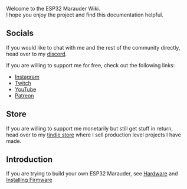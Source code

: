 Welcome to the ESP32 Marauder Wiki.  
I hope you enjoy the project and find this documentation helpful.

## Socials 

If you would like to chat with me and the rest of the community directly,  
head over to my [discord](https://discord.gg/invite/w5JmasxvKA).

If you are willing to support me for free, check out the following links: 

- [Instagram](https://www.instagram.com/just.call.me.koko/?hl=en)
- [Twitch](https://twitch.tv/willstunforfood)
- [YouTube](https://www.youtube.com/justcallmekoko)
- [Patreon](https://www.patreon.com/justcallmekoko)

## Store

If you are willing to support me monetarily but still get stuff in return,  
head over to my [tindie store](https://www.tindie.com/stores/justcallmekoko/) where I sell production level projects I have made.

## Introduction
If you are trying to build your own ESP32 Marauder, see [Hardware](hardware) and [Installing Firmware](installing-firmware)